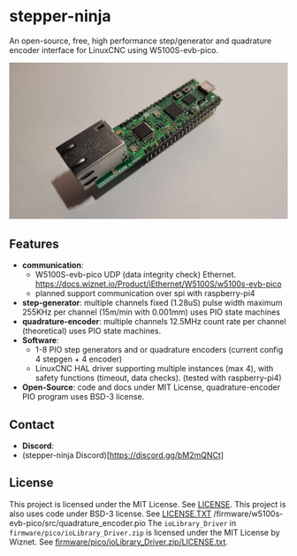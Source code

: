 # stepper-ninja
An open-source, free, high performance step/generator and quadrature encoder interface for LinuxCNC using W5100S-evb-pico.

![w5100s-evb-pico](docs/images/20250516_004009.jpg)

## Features
- **communication**: 
  - W5100S-evb-pico UDP (data integrity check) Ethernet. https://docs.wiznet.io/Product/iEthernet/W5100S/w5100s-evb-pico
  - planned support communication over spi with raspberry-pi4
- **step-generator**: multiple channels fixed (1.28uS) pulse width maximum 255KHz per channel (15m/min with 0.001mm) uses PIO state machines 
- **quadrature-encoder**: multiple channels 12.5MHz count rate per channel (theoretical) uses PIO state machines.
- **Software**:
  - 1-8 PIO step generators and or quadrature encoders (current config 4 stepgen + 4 encoder)
  - LinuxCNC HAL driver supporting multiple instances (max 4), with safety functions (timeout, data checks). (tested with raspberry-pi4)
- **Open-Source**: code and docs under MIT License, quadrature-encoder PIO program uses BSD-3 license.

## Contact
- **Discord**:
 - (stepper-ninja Discord)[https://discord.gg/bM2mQNCt]

## License
This project is licensed under the MIT License. See [LICENSE](LICENSE).
This project is also uses code under BSD-3 license. See [LICENSE.TXT](LICENSE.TXT) /firmware/w5100s-evb-pico/src/quadrature_encoder.pio
The `ioLibrary_Driver` in `firmware/pico/ioLibrary_Driver.zip` is licensed under the MIT License by Wiznet. See [firmware/pico/ioLibrary_Driver.zip/LICENSE.txt](firmware/pico/ioLibrary_Driver.zip/LICENSE.txt).
